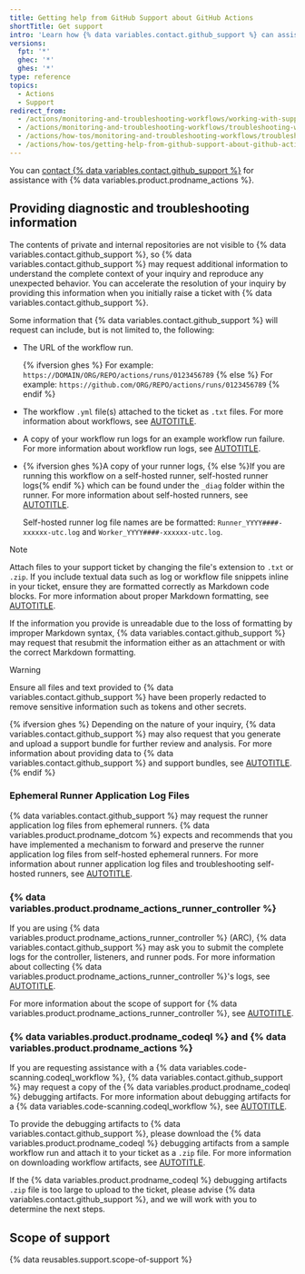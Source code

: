 ```yaml
---
title: Getting help from GitHub Support about GitHub Actions
shortTitle: Get support
intro: 'Learn how {% data variables.contact.github_support %} can assist with {% data variables.product.prodname_actions %}'
versions:
  fpt: '*'
  ghec: '*'
  ghes: '*'
type: reference
topics:
  - Actions
  - Support
redirect_from:
  - /actions/monitoring-and-troubleshooting-workflows/working-with-support-for-github-actions
  - /actions/monitoring-and-troubleshooting-workflows/troubleshooting-workflows/working-with-support-for-github-actions
  - /actions/how-tos/monitoring-and-troubleshooting-workflows/troubleshooting-workflows/working-with-support-for-github-actions
  - /actions/how-tos/getting-help-from-github-support-about-github-actions
---
```


You can [contact {% data variables.contact.github_support %}](/support/contacting-github-support) for assistance with {% data variables.product.prodname_actions %}.

## Providing diagnostic and troubleshooting information

The contents of private and internal repositories are not visible to {% data variables.contact.github_support %}, so {% data variables.contact.github_support %} may request additional information to understand the complete context of your inquiry and reproduce any unexpected behavior. You can accelerate the resolution of your inquiry by providing this information when you initially raise a ticket with {% data variables.contact.github_support %}.

Some information that {% data variables.contact.github_support %} will request can include, but is not limited to, the following:

* The URL of the workflow run.

  {% ifversion ghes %}
  For example: `https://DOMAIN/ORG/REPO/actions/runs/0123456789`
  {% else %}
  For example: `https://github.com/ORG/REPO/actions/runs/0123456789`
  {% endif %}
  
* The workflow `.yml` file(s) attached to the ticket as `.txt` files. For more information about workflows, see [AUTOTITLE](/actions/using-workflows/about-workflows#about-workflows).
* A copy of your workflow run logs for an example workflow run failure. For more information about workflow run logs, see [AUTOTITLE](/actions/monitoring-and-troubleshooting-workflows/using-workflow-run-logs#downloading-logs).
* {% ifversion ghes %}A copy of your runner logs, {% else %}If you are running this workflow on a self-hosted runner, self-hosted runner logs{% endif %} which can be found under the `_diag` folder within the runner. For more information about self-hosted runners, see [AUTOTITLE](/actions/hosting-your-own-runners/managing-self-hosted-runners/monitoring-and-troubleshooting-self-hosted-runners#reviewing-the-self-hosted-runner-application-log-files).

  Self-hosted runner log file names are be formatted: `Runner_YYYY####-xxxxxx-utc.log` and `Worker_YYYY####-xxxxxx-utc.log`.

> [!NOTE]
> Attach files to your support ticket by changing the file's extension to `.txt` or `.zip`. If you include textual data such as log or workflow file snippets inline in your ticket, ensure they are formatted correctly as Markdown code blocks. For more information about proper Markdown formatting, see [AUTOTITLE](/get-started/writing-on-github/getting-started-with-writing-and-formatting-on-github/basic-writing-and-formatting-syntax#quoting-code).
>
> If the information you provide is unreadable due to the loss of formatting by improper Markdown syntax, {% data variables.contact.github_support %} may request that resubmit the information either as an attachment or with the correct Markdown formatting.

> [!WARNING]
> Ensure all files and text provided to {% data variables.contact.github_support %} have been properly redacted to remove sensitive information such as tokens and other secrets.

{% ifversion ghes %}
Depending on the nature of your inquiry, {% data variables.contact.github_support %} may also request that you generate and upload a support bundle for further review and analysis. For more information about providing data to {% data variables.contact.github_support %} and support bundles, see [AUTOTITLE](/support/contacting-github-support/providing-data-to-github-support).
{% endif %}

### Ephemeral Runner Application Log Files

{% data variables.contact.github_support %} may request the runner application log files from ephemeral runners. {% data variables.product.prodname_dotcom %} expects and recommends that you have implemented a mechanism to forward and preserve the runner application log files from self-hosted ephemeral runners. For more information about runner application log files and troubleshooting self-hosted runners, see [AUTOTITLE](/actions/hosting-your-own-runners/managing-self-hosted-runners/monitoring-and-troubleshooting-self-hosted-runners#reviewing-the-self-hosted-runner-application-log-files).

### {% data variables.product.prodname_actions_runner_controller %}

If you are using {% data variables.product.prodname_actions_runner_controller %} (ARC), {% data variables.contact.github_support %} may ask you to submit the complete logs for the controller, listeners, and runner pods. For more information about collecting {% data variables.product.prodname_actions_runner_controller %}'s logs, see [AUTOTITLE](/actions/hosting-your-own-runners/managing-self-hosted-runners-with-actions-runner-controller/troubleshooting-actions-runner-controller-errors#checking-the-logs-of-the-controller-and-runner-set-listener).

For more information about the scope of support for {% data variables.product.prodname_actions_runner_controller %}, see [AUTOTITLE](/actions/hosting-your-own-runners/managing-self-hosted-runners-with-actions-runner-controller/about-support-for-actions-runner-controller).

### {% data variables.product.prodname_codeql %} and {% data variables.product.prodname_actions %}

If you are requesting assistance with a {% data variables.code-scanning.codeql_workflow %}, {% data variables.contact.github_support %} may request a copy of the {% data variables.product.prodname_codeql %} debugging artifacts. For more information about debugging artifacts for a {% data variables.code-scanning.codeql_workflow %}, see [AUTOTITLE](/code-security/code-scanning/troubleshooting-code-scanning/logs-not-detailed-enough#creating-codeql-debugging-artifacts).

To provide the debugging artifacts to {% data variables.contact.github_support %}, please download the {% data variables.product.prodname_codeql %} debugging artifacts from a sample workflow run and attach it to your ticket as a `.zip` file. For more information on downloading workflow artifacts, see [AUTOTITLE](/actions/managing-workflow-runs/downloading-workflow-artifacts).

If the {% data variables.product.prodname_codeql %} debugging artifacts `.zip` file is too large to upload to the ticket, please advise {% data variables.contact.github_support %}, and we will work with you to determine the next steps.

## Scope of support

{% data reusables.support.scope-of-support %}
